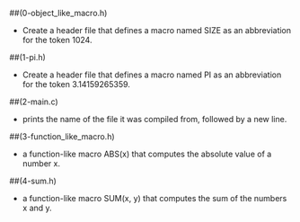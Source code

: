 ##(0-object_like_macro.h)

- Create a header file that defines a macro named SIZE as an abbreviation for the token 1024.


##(1-pi.h)

- Create a header file that defines a macro named PI as an abbreviation for the token 3.14159265359.


##(2-main.c)

- prints the name of the file it was compiled from, followed by a new line.


##(3-function_like_macro.h)

- a function-like macro ABS(x) that computes the absolute value of a number x.


##(4-sum.h)

- a function-like macro SUM(x, y) that computes the sum of the numbers x and y.

